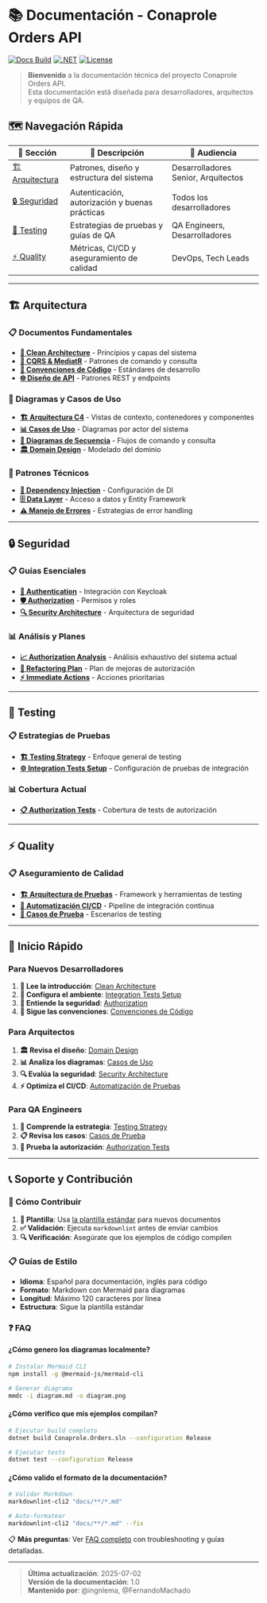 # 📚 Documentación - Conaprole Orders API

[![Docs Build](https://img.shields.io/badge/docs-passing-brightgreen)](https://github.com/ingnlema/Conaprole)
[![.NET](https://img.shields.io/badge/.NET-8.0-blue)](https://dotnet.microsoft.com/)
[![License](https://img.shields.io/badge/license-MIT-blue.svg)](LICENSE)

> **Bienvenido** a la documentación técnica del proyecto Conaprole Orders API.  
> Esta documentación está diseñada para desarrolladores, arquitectos y equipos de QA.

## 🗺️ Navegación Rápida

| 📂 Sección | 📄 Descripción | 🎯 Audiencia |
|------------|----------------|--------------|
| [🏗️ Arquitectura](#️-arquitectura) | Patrones, diseño y estructura del sistema | Desarrolladores Senior, Arquitectos |
| [🔒 Seguridad](#-seguridad) | Autenticación, autorización y buenas prácticas | Todos los desarrolladores |
| [🧪 Testing](#-testing) | Estrategias de pruebas y guías de QA | QA Engineers, Desarrolladores |
| [⚡ Quality](#-quality) | Métricas, CI/CD y aseguramiento de calidad | DevOps, Tech Leads |

---

## 🏗️ Arquitectura

### 📋 Documentos Fundamentales

- [**📐 Clean Architecture**](architecture/clean-architecture.md) - Principios y capas del sistema
- [**🎯 CQRS & MediatR**](architecture/cqrs-mediator.md) - Patrones de comando y consulta
- [**📝 Convenciones de Código**](architecture/convenciones-codigo.md) - Estándares de desarrollo
- [**🌐 Diseño de API**](architecture/api-design.md) - Patrones REST y endpoints

### 🎨 Diagramas y Casos de Uso

- [**🏗️ Arquitectura C4**](architecture/c4-architecture.md) - Vistas de contexto, contenedores y componentes
- [**📊 Casos de Uso**](architecture/casos-de-uso/) - Diagramas por actor del sistema
- [**🔄 Diagramas de Secuencia**](architecture/diagramas-secuencia/) - Flujos de comando y consulta
- [**🏛️ Domain Design**](architecture/domain-design.md) - Modelado del dominio

### 🔧 Patrones Técnicos

- [**💉 Dependency Injection**](architecture/dependency-injection.md) - Configuración de DI
- [**🗄️ Data Layer**](architecture/data-layer.md) - Acceso a datos y Entity Framework
- [**⚠️ Manejo de Errores**](architecture/manejo-errores.md) - Estrategias de error handling

---

## 🔒 Seguridad

### 📋 Guías Esenciales

- [**🔐 Authentication**](security/authentication.md) - Integración con Keycloak
- [**🛡️ Authorization**](security/authorization.md) - Permisos y roles
- [**🔍 Security Architecture**](security/security-architecture.md) - Arquitectura de seguridad

### 📊 Análisis y Planes

- [**📈 Authorization Analysis**](security/authorization-analysis.md) - Análisis exhaustivo del sistema actual
- [**🔧 Refactoring Plan**](security/authorization-refactoring-plan.md) - Plan de mejoras de autorización
- [**⚡ Immediate Actions**](security/immediate-actions.md) - Acciones prioritarias

---

## 🧪 Testing

### 📋 Estrategias de Pruebas

- [**🏗️ Testing Strategy**](architecture/testing-strategy.md) - Enfoque general de testing
- [**⚙️ Integration Tests Setup**](testing/integration-tests-setup.md) - Configuración de pruebas de integración

### 📊 Cobertura Actual

- [**📋 Authorization Tests**](../test/Conaprole.Orders.Api.FunctionalTests/Authorization/README.md) -
  Cobertura de tests de autorización

---

## ⚡ Quality

### 📋 Aseguramiento de Calidad

- [**🏗️ Arquitectura de Pruebas**](quality/arquitectura-pruebas.md) - Framework y herramientas de testing
- [**🤖 Automatización CI/CD**](quality/automatizacion-pruebas-ci.md) - Pipeline de integración continua
- [**📝 Casos de Prueba**](quality/casos-de-prueba.md) - Escenarios de testing

---

## 🚀 Inicio Rápido

### Para Nuevos Desarrolladores

1. **📖 Lee la introducción**: [Clean Architecture](architecture/clean-architecture.md)
2. **🔧 Configura el ambiente**: [Integration Tests Setup](testing/integration-tests-setup.md)
3. **🔐 Entiende la seguridad**: [Authorization](security/authorization.md)
4. **📝 Sigue las convenciones**: [Convenciones de Código](architecture/convenciones-codigo.md)

### Para Arquitectos

1. **🏛️ Revisa el diseño**: [Domain Design](architecture/domain-design.md)
2. **📊 Analiza los diagramas**: [Casos de Uso](architecture/casos-de-uso/)
3. **🔍 Evalúa la seguridad**: [Security Architecture](security/security-architecture.md)
4. **⚡ Optimiza el CI/CD**: [Automatización de Pruebas](quality/automatizacion-pruebas-ci.md)

### Para QA Engineers

1. **🧪 Comprende la estrategia**: [Testing Strategy](architecture/testing-strategy.md)
2. **📋 Revisa los casos**: [Casos de Prueba](quality/casos-de-prueba.md)
3. **🔐 Prueba la autorización**: [Authorization Tests](../test/Conaprole.Orders.Api.FunctionalTests/Authorization/README.md)

---

## 📞 Soporte y Contribución

### 🤝 Cómo Contribuir

1. **📝 Plantilla**: Usa [la plantilla estándar](_TEMPLATE.md) para nuevos documentos
2. **✅ Validación**: Ejecuta `markdownlint` antes de enviar cambios
3. **🔍 Verificación**: Asegúrate que los ejemplos de código compilen

### 📋 Guías de Estilo

- **Idioma**: Español para documentación, inglés para código
- **Formato**: Markdown con Mermaid para diagramas
- **Longitud**: Máximo 120 caracteres por línea
- **Estructura**: Sigue la plantilla estándar

### ❓ FAQ

#### ¿Cómo genero los diagramas localmente?

```bash
# Instalar Mermaid CLI
npm install -g @mermaid-js/mermaid-cli

# Generar diagrama
mmdc -i diagram.md -o diagram.png
```

#### ¿Cómo verifico que mis ejemplos compilan?

```bash
# Ejecutar build completo
dotnet build Conaprole.Orders.sln --configuration Release

# Ejecutar tests
dotnet test --configuration Release
```

#### ¿Cómo valido el formato de la documentación?

```bash
# Validar Markdown
markdownlint-cli2 "docs/**/*.md"

# Auto-formatear
markdownlint-cli2 "docs/**/*.md" --fix
```

📋 **Más preguntas**: Ver [FAQ completo](FAQ.md) con troubleshooting y guías detalladas.

---

> **Última actualización**: 2025-07-02  
> **Versión de la documentación**: 1.0  
> **Mantenido por**: @ingnlema, @FernandoMachado
